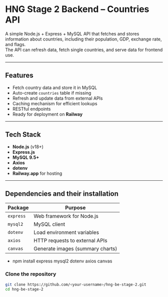# HNG Stage 2 Backend – Countries API

A simple Node.js + Express + MySQL API that fetches and stores information about countries, including their population, GDP, exchange rate, and flags.  
The API can refresh data, fetch single countries, and serve data for frontend use.

---

## Features

- Fetch country data and store it in MySQL
- Auto-create `countries` table if missing
- Refresh and update data from external APIs
- Caching mechanism for efficient lookups
- RESTful endpoints
- Ready for deployment on **Railway**

---

## Tech Stack

- **Node.js** (v18+)
- **Express.js**
- **MySQL 9.5+**
- **Axios**
- **dotenv**
- **Railway.app** for hosting

---
## Dependencies and their installation 
| Package   | Purpose                          |
| --------- | -------------------------------- |
| `express` | Web framework for Node.js        |
| `mysql2`  | MySQL client                     |
| `dotenv`  | Load environment variables       |
| `axios`   | HTTP requests to external APIs   |
| `canvas`  | Generate images (summary charts) |

- npm install express mysql2 dotenv axios canvas



### Clone the repository
```bash
git clone https://github.com/<your-username>/hng-be-stage-2.git
cd hng-be-stage-2
